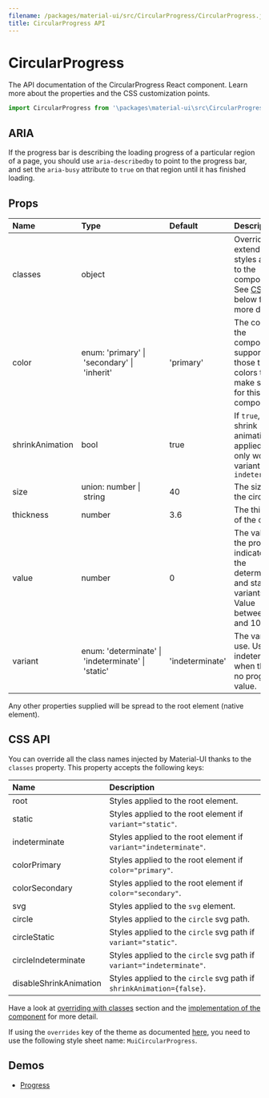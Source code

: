 ```yaml
---
filename: /packages/material-ui/src/CircularProgress/CircularProgress.js
title: CircularProgress API
---
```


<!--- This documentation is automatically generated, do not try to edit it. -->

# CircularProgress

<p class="description">The API documentation of the CircularProgress React component. Learn more about the properties and the CSS customization points.</p>

```js
import CircularProgress from '\packages\material-ui\src\CircularProgress\CircularProgress';
```

## ARIA

If the progress bar is describing the loading progress of a particular region of a page,
you should use `aria-describedby` to point to the progress bar, and set the `aria-busy`
attribute to `true` on that region until it has finished loading.

## Props

| Name | Type | Default | Description |
|:-----|:-----|:--------|:------------|
| <span class="prop-name">classes</span> | <span class="prop-type">object</span> |   | Override or extend the styles applied to the component. See [CSS API](#css-api) below for more details. |
| <span class="prop-name">color</span> | <span class="prop-type">enum:&nbsp;'primary'&nbsp;&#124;<br>&nbsp;'secondary'&nbsp;&#124;<br>&nbsp;'inherit'<br></span> | <span class="prop-default">'primary'</span> | The color of the component. It supports those theme colors that make sense for this component. |
| <span class="prop-name">shrinkAnimation</span> | <span class="prop-type">bool</span> | <span class="prop-default">true</span> | If `true`, the shrink animation is applied. This only works if variant is `indeterminate` |
| <span class="prop-name">size</span> | <span class="prop-type">union:&nbsp;number&nbsp;&#124;<br>&nbsp;string<br></span> | <span class="prop-default">40</span> | The size of the circle. |
| <span class="prop-name">thickness</span> | <span class="prop-type">number</span> | <span class="prop-default">3.6</span> | The thickness of the circle. |
| <span class="prop-name">value</span> | <span class="prop-type">number</span> | <span class="prop-default">0</span> | The value of the progress indicator for the determinate and static variants. Value between 0 and 100. |
| <span class="prop-name">variant</span> | <span class="prop-type">enum:&nbsp;'determinate'&nbsp;&#124;<br>&nbsp;'indeterminate'&nbsp;&#124;<br>&nbsp;'static'<br></span> | <span class="prop-default">'indeterminate'</span> | The variant to use. Use indeterminate when there is no progress value. |

Any other properties supplied will be spread to the root element (native element).

## CSS API

You can override all the class names injected by Material-UI thanks to the `classes` property.
This property accepts the following keys:


| Name | Description |
|:-----|:------------|
| <span class="prop-name">root</span> | Styles applied to the root element.
| <span class="prop-name">static</span> | Styles applied to the root element if `variant="static"`.
| <span class="prop-name">indeterminate</span> | Styles applied to the root element if `variant="indeterminate"`.
| <span class="prop-name">colorPrimary</span> | Styles applied to the root element if `color="primary"`.
| <span class="prop-name">colorSecondary</span> | Styles applied to the root element if `color="secondary"`.
| <span class="prop-name">svg</span> | Styles applied to the `svg` element.
| <span class="prop-name">circle</span> | Styles applied to the `circle` svg path.
| <span class="prop-name">circleStatic</span> | Styles applied to the `circle` svg path if `variant="static"`.
| <span class="prop-name">circleIndeterminate</span> | Styles applied to the `circle` svg path if `variant="indeterminate"`.
| <span class="prop-name">disableShrinkAnimation</span> | Styles applied to the `circle` svg path if `shrinkAnimation={false}`.

Have a look at [overriding with classes](/customization/overrides/#overriding-with-classes) section
and the [implementation of the component](https://github.com/mui-org/material-ui/tree/master/packages/material-ui/src/CircularProgress/CircularProgress.js)
for more detail.

If using the `overrides` key of the theme as documented
[here](/customization/themes/#customizing-all-instances-of-a-component-type),
you need to use the following style sheet name: `MuiCircularProgress`.

## Demos

- [Progress](/demos/progress/)

